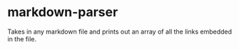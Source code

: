 # markdown-parser
Takes in any markdown file and prints out an array of all the links embedded in the file.

